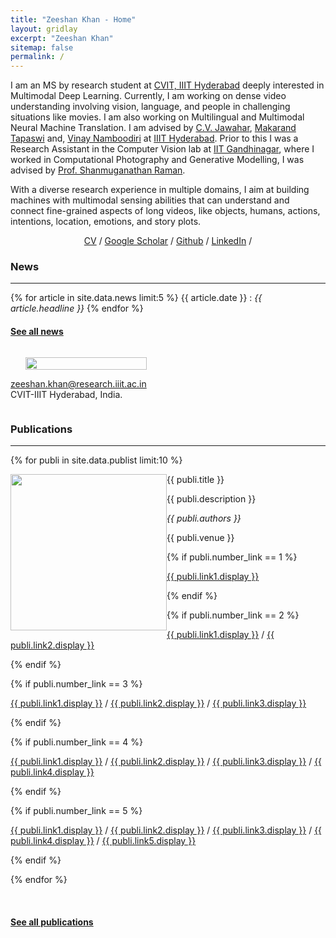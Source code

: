 ```yaml
---
title: "Zeeshan Khan - Home"
layout: gridlay
excerpt: "Zeeshan Khan"
sitemap: false
permalink: /
---
```


<div class="container-fluid">

<div class="row">

<div class="col-sm-8">

I am an MS by research student at <a href="http://cvit.iiit.ac.in">CVIT, IIIT Hyderabad</a> deeply interested in Multimodal Deep Learning. Currently, I am working on dense video understanding involving vision, language, and people in challenging situations like movies. I am also working on Multilingual and Multimodal Neural Machine Translation. I am advised by <a href="https://faculty.iiit.ac.in/~jawahar/index.html">C.V. Jawahar</a>, <a href="https://makarandtapaswi.github.io">Makarand Tapaswi</a> and, <a href="https://vinaypn.github.io"> Vinay Namboodiri</a> at <a href="https://www.iiit.ac.in">IIIT Hyderabad</a>. Prior to this I was a Research Assistant in the Computer Vision lab at <a href="https://iitgn.ac.in">IIT Gandhinagar</a>, where I worked in Computational Photography and Generative Modelling, I was advised by <a href="https://people.iitgn.ac.in/~shanmuga/">Prof. Shanmuganathan Raman</a>. 

With a diverse research experience in multiple domains, I aim at building machines with multimodal sensing abilities that can understand and connect fine-grained aspects of long videos, like objects, humans, actions, intentions, location, emotions, and story plots.

<p align="center">
  <a href="./docs/Zeeshan_cv_2022.pdf">CV</a> /
  <a href="https://scholar.google.com/citations?user=uvhBVYoAAAAJ&hl=en">Google Scholar</a> /
  <a href="https://github.com/zeecoder606">Github</a> /
  <a href="https://www.linkedin.com/in/khan-zeeshan-606-">LinkedIn</a> /
</p>

### News
****
{% for article in site.data.news limit:5 %}
{{ article.date }} :
<em>{{ article.headline }}</em>
{% endfor %}
#### <a href="{{ site.url }}{{ site.baseurl }}/allnews.html">See all news</a>

</div>

<div class="col-sm-4" style="display:table-cell; vertical-align:middle; text-align:left">

  <ul style="overflow: hidden">
  <img src="{{ site.url }}{{ site.baseurl }}/images/profile_pic.jpeg" class="img-responsive" width="100%" />
  </ul>

  <!-- <br clear="all" /> -->

  <A HREF="mailto:zeeshan.khan@research.iiit.ac.in">zeeshan.khan@research.iiit.ac.in</A> <br>
  CVIT-IIIT Hyderabad, India.<br>


</div>

</div>
</div>

<div class="col-sm-12">

### Publications
****

{% for publi in site.data.publist limit:10 %}

<div class="col-sm-11 clearfix">
 <div class="well">
 <pubtit>{{ publi.title }}</pubtit>

 <img src="{{ site.url }}{{ site.baseurl }}/images/pubpic/{{ publi.image }}" class="img-responsive" width="250px" style="float: left" />

 <p>{{ publi.description }}</p>

 <p><em>{{ publi.authors }}</em></p>

 <p>{{ publi.venue }}</p>

 {% if publi.number_link == 1 %}
 <p><a href="{{ publi.link1.url }}">{{ publi.link1.display }}</a></p>
 {% endif %}

 {% if publi.number_link == 2 %}
 <p><a href="{{ publi.link1.url }}">{{ publi.link1.display }}</a>
 /
 <a href="{{ publi.link2.url }}">{{ publi.link2.display }}</a></p>
 {% endif %}

 {% if publi.number_link == 3 %}
 <p><a href="{{ publi.link1.url }}">{{ publi.link1.display }}</a>
 /
 <a href="{{ publi.link2.url }}">{{ publi.link2.display }}</a>
 /
 <a href="{{ publi.link3.url }}">{{ publi.link3.display }}</a></p>
 {% endif %}

 {% if publi.number_link == 4 %}
 <p><a href="{{ publi.link1.url }}">{{ publi.link1.display }}</a>
 /
 <a href="{{ publi.link2.url }}">{{ publi.link2.display }}</a>
 /
 <a href="{{ publi.link3.url }}">{{ publi.link3.display }}</a>
 /
 <a href="{{ publi.link4.url }}">{{ publi.link4.display }}</a></p>
 {% endif %}

 {% if publi.number_link == 5 %}
 <p><a href="{{ publi.link1.url }}">{{ publi.link1.display }}</a>
 /
 <a href="{{ publi.link2.url }}">{{ publi.link2.display }}</a>
 /
 <a href="{{ publi.link3.url }}">{{ publi.link3.display }}</a>
 /
 <a href="{{ publi.link4.url }}">{{ publi.link4.display }}</a>
 /
 <a href="{{ publi.link5.url }}">{{ publi.link5.display }}</a></p>
 {% endif %}

 </div>
</div>

{% endfor %}

<br clear="all"/>

#### <a href="{{ site.url }}{{ site.baseurl }}/publications">See all publications</a>

</div>


